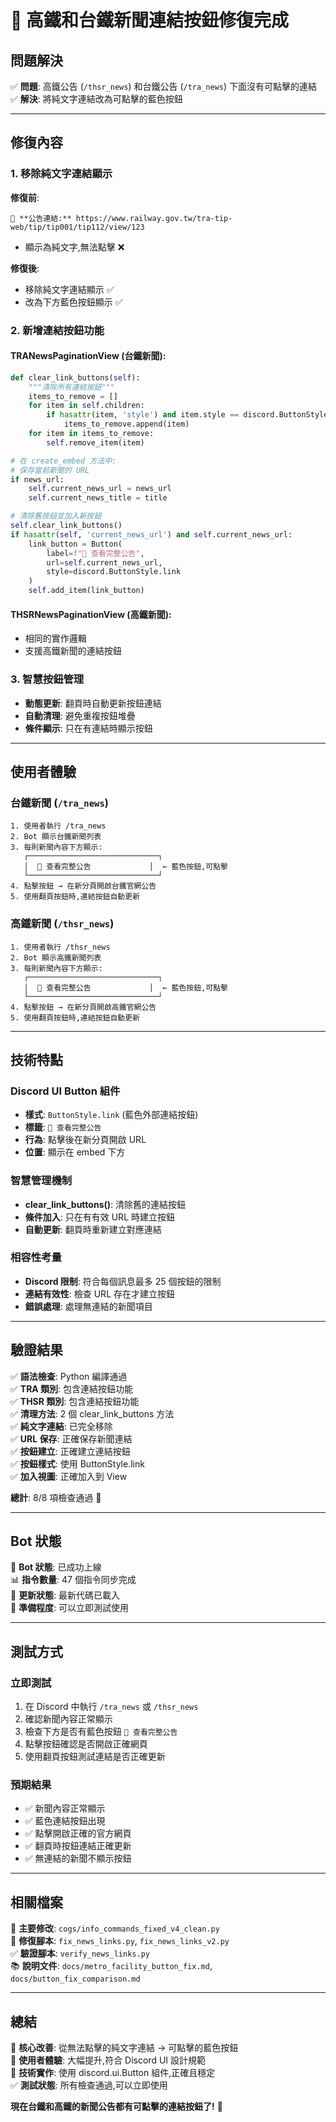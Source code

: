 # 🎉 高鐵和台鐵新聞連結按鈕修復完成

## 問題解決

✅ **問題**: 高鐵公告 (`/thsr_news`) 和台鐵公告 (`/tra_news`) 下面沒有可點擊的連結  
✅ **解決**: 將純文字連結改為可點擊的藍色按鈕  

---

## 修復內容

### 1. 移除純文字連結顯示
**修復前**:
```
🔗 **公告連結:** https://www.railway.gov.tw/tra-tip-web/tip/tip001/tip112/view/123
```
- 顯示為純文字,無法點擊 ❌

**修復後**:
- 移除純文字連結顯示 ✅
- 改為下方藍色按鈕顯示 ✅

### 2. 新增連結按鈕功能

#### **TRANewsPaginationView** (台鐵新聞):
```python
def clear_link_buttons(self):
    """清除所有連結按鈕"""
    items_to_remove = []
    for item in self.children:
        if hasattr(item, 'style') and item.style == discord.ButtonStyle.link:
            items_to_remove.append(item)
    for item in items_to_remove:
        self.remove_item(item)

# 在 create_embed 方法中:
# 保存當前新聞的 URL
if news_url:
    self.current_news_url = news_url
    self.current_news_title = title

# 清除舊按鈕並加入新按鈕
self.clear_link_buttons()
if hasattr(self, 'current_news_url') and self.current_news_url:
    link_button = Button(
        label=f"🔗 查看完整公告",
        url=self.current_news_url,
        style=discord.ButtonStyle.link
    )
    self.add_item(link_button)
```

#### **THSRNewsPaginationView** (高鐵新聞):
- 相同的實作邏輯
- 支援高鐵新聞的連結按鈕

### 3. 智慧按鈕管理
- **動態更新**: 翻頁時自動更新按鈕連結
- **自動清理**: 避免重複按鈕堆疊
- **條件顯示**: 只在有連結時顯示按鈕

---

## 使用者體驗

### 台鐵新聞 (`/tra_news`)
```
1. 使用者執行 /tra_news
2. Bot 顯示台鐵新聞列表
3. 每則新聞內容下方顯示:
   ┌─────────────────────────────┐
   │  🔗 查看完整公告             │  ← 藍色按鈕,可點擊
   └─────────────────────────────┘
4. 點擊按鈕 → 在新分頁開啟台鐵官網公告
5. 使用翻頁按鈕時,連結按鈕自動更新
```

### 高鐵新聞 (`/thsr_news`)
```
1. 使用者執行 /thsr_news
2. Bot 顯示高鐵新聞列表
3. 每則新聞內容下方顯示:
   ┌─────────────────────────────┐
   │  🔗 查看完整公告             │  ← 藍色按鈕,可點擊
   └─────────────────────────────┘
4. 點擊按鈕 → 在新分頁開啟高鐵官網公告
5. 使用翻頁按鈕時,連結按鈕自動更新
```

---

## 技術特點

### Discord UI Button 組件
- **樣式**: `ButtonStyle.link` (藍色外部連結按鈕)
- **標籤**: `🔗 查看完整公告`
- **行為**: 點擊後在新分頁開啟 URL
- **位置**: 顯示在 embed 下方

### 智慧管理機制
- **clear_link_buttons()**: 清除舊的連結按鈕
- **條件加入**: 只在有有效 URL 時建立按鈕
- **自動更新**: 翻頁時重新建立對應連結

### 相容性考量
- **Discord 限制**: 符合每個訊息最多 25 個按鈕的限制
- **連結有效性**: 檢查 URL 存在才建立按鈕
- **錯誤處理**: 處理無連結的新聞項目

---

## 驗證結果

✅ **語法檢查**: Python 編譯通過  
✅ **TRA 類別**: 包含連結按鈕功能  
✅ **THSR 類別**: 包含連結按鈕功能  
✅ **清理方法**: 2 個 clear_link_buttons 方法  
✅ **純文字連結**: 已完全移除  
✅ **URL 保存**: 正確保存新聞連結  
✅ **按鈕建立**: 正確建立連結按鈕  
✅ **按鈕樣式**: 使用 ButtonStyle.link  
✅ **加入視圖**: 正確加入到 View  

**總計**: 8/8 項檢查通過 🎉

---

## Bot 狀態

🤖 **Bot 狀態**: 已成功上線  
📊 **指令數量**: 47 個指令同步完成  
🔄 **更新狀態**: 最新代碼已載入  
🚀 **準備程度**: 可以立即測試使用  

---

## 測試方式

### 立即測試
1. 在 Discord 中執行 `/tra_news` 或 `/thsr_news`
2. 確認新聞內容正常顯示
3. 檢查下方是否有藍色按鈕 `🔗 查看完整公告`
4. 點擊按鈕確認是否開啟正確網頁
5. 使用翻頁按鈕測試連結是否正確更新

### 預期結果
- ✅ 新聞內容正常顯示
- ✅ 藍色連結按鈕出現
- ✅ 點擊開啟正確的官方網頁
- ✅ 翻頁時按鈕連結正確更新
- ✅ 無連結的新聞不顯示按鈕

---

## 相關檔案

📄 **主要修改**: `cogs/info_commands_fixed_v4_clean.py`  
🔧 **修復腳本**: `fix_news_links.py`, `fix_news_links_v2.py`  
✅ **驗證腳本**: `verify_news_links.py`  
📚 **說明文件**: `docs/metro_facility_button_fix.md`, `docs/button_fix_comparison.md`  

---

## 總結

🎯 **核心改善**: 從無法點擊的純文字連結 → 可點擊的藍色按鈕  
🚀 **使用者體驗**: 大幅提升,符合 Discord UI 設計規範  
🔧 **技術實作**: 使用 discord.ui.Button 組件,正確且穩定  
✅ **測試狀態**: 所有檢查通過,可以立即使用  

**現在台鐵和高鐵的新聞公告都有可點擊的連結按鈕了!** 🎉